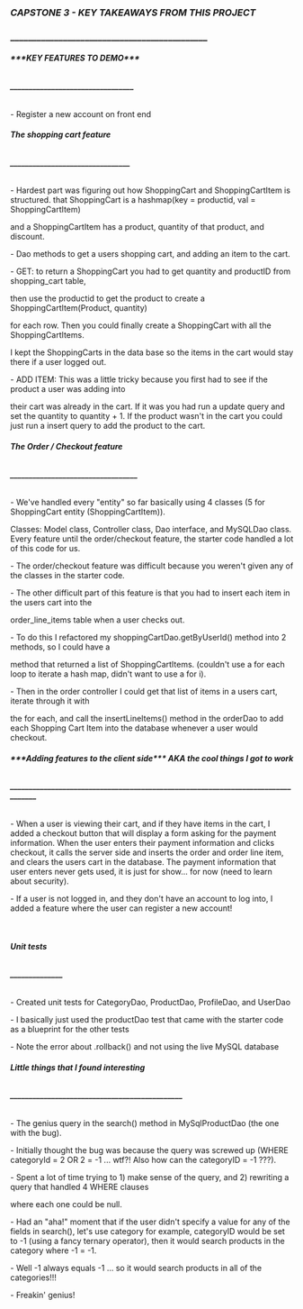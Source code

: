 ### ***CAPSTONE 3 - KEY TAKEAWAYS FROM THIS PROJECT***

### **\_\_\_\_\_\_\_\_\_\_\_\_\_\_\_\_\_\_\_\_\_\_\_\_\_\_\_\_\_\_\_\_\_\_\_\_\_\_\_\_\_\_\_\_\_**







###### **\*\*\*KEY FEATURES TO DEMO\*\*\***

###### **\_\_\_\_\_\_\_\_\_\_\_\_\_\_\_\_\_\_\_\_\_\_\_\_\_\_\_\_\_\_\_\_\_**



\- Register a new account on front end







###### **The shopping cart feature**

###### **\_\_\_\_\_\_\_\_\_\_\_\_\_\_\_\_\_\_\_\_\_\_\_\_\_\_\_\_\_\_\_\_**



\- Hardest part was figuring out how ShoppingCart and ShoppingCartItem is  structured. that ShoppingCart is a hashmap(key = productid, val = ShoppingCartItem)

and a ShoppingCartItem has a product, quantity of that product, and discount.



\- Dao methods to get a users shopping cart, and adding an item to the cart.



\- GET: to return a ShoppingCart you had to get quantity and productID from shopping\_cart table,

then use the productid to get the product to create a ShoppingCartItem(Product, quantity)

for each  row. Then you could finally create a ShoppingCart with all the ShoppingCartItems.

I kept the ShoppingCarts in the data base so the items in the cart would stay there if a user logged out.



\- ADD ITEM: This was a little tricky because you first had to see if the product a user was adding into

their cart was already in the cart. If it was you had run a update query and set the quantity to quantity + 1. If the product wasn't in the cart you could just run a insert query to add the product to the cart.





###### **The Order / Checkout feature**

###### **\_\_\_\_\_\_\_\_\_\_\_\_\_\_\_\_\_\_\_\_\_\_\_\_\_\_\_\_\_\_\_\_\_\_**



\- We've handled every "entity" so far basically using 4 classes (5 for ShoppingCart entity (ShoppingCartItem)).

Classes: Model class, Controller class, Dao interface, and MySQLDao class. Every feature until the order/checkout feature, the starter code handled a lot of this code for us.



\- The order/checkout feature was difficult because you weren't given any of the classes in the starter code.



\- The other difficult part of this feature is that you had to insert each item in the users cart into the

order\_line\_items table when a user checks out.



\- To do this I refactored my shoppingCartDao.getByUserId() method into 2 methods, so I could have a

method that returned a list of ShoppingCartItems. (couldn't use a for each loop to iterate a hash map, didn't want to use a for i).



\- Then in the order controller I could get that list of items in a users cart, iterate through it with

the for each, and call the insertLineItems() method in the orderDao to add each Shopping Cart Item into the database whenever a user would checkout.





###### **\*\*\*Adding features to the client side\*\*\* AKA the cool things I got to work**

###### **\_\_\_\_\_\_\_\_\_\_\_\_\_\_\_\_\_\_\_\_\_\_\_\_\_\_\_\_\_\_\_\_\_\_\_\_\_\_\_\_\_\_\_\_\_\_\_\_\_\_\_\_\_\_\_\_\_\_\_\_\_\_\_\_\_\_\_\_\_\_\_\_\_\_\_\_\_\_\_\_\_\_**



\- When a user is viewing their cart, and if they have items in the cart, I added a checkout button that will display a form asking for the payment information. When the user enters their payment information and clicks checkout, it calls the server side and inserts the order and order line item, and clears the users cart in the database. The payment information that user enters never gets used, it is just for show... for now (need to learn about security).



\- If a user is not logged in, and they don't have an account to log into, I added a feature where the user can register a new account!

 



###### **Unit tests**

###### **\_\_\_\_\_\_\_\_\_\_\_\_\_\_**



\- Created unit tests for CategoryDao, ProductDao, ProfileDao, and UserDao

\- I basically just used the productDao test that came with the starter code as a blueprint for the other tests

\- Note the error about .rollback() and not using the live MySQL database







###### **Little things that I found interesting**

###### **\_\_\_\_\_\_\_\_\_\_\_\_\_\_\_\_\_\_\_\_\_\_\_\_\_\_\_\_\_\_\_\_\_\_\_\_\_\_\_\_\_\_\_\_\_\_**



\- The genius query in the search() method in MySqlProductDao (the one with the bug).



\- Initially thought the bug was because the query was screwed up (WHERE categoryId = 2 OR 2 = -1 ... wtf?! Also how can the categoryID = -1 ???).



\- Spent a lot of time trying to 1) make sense of the query, and 2) rewriting a query that handled 4 WHERE clauses

where each one could be null.



\- Had an "aha!" moment that if the user didn't specify a value for any of the fields in search(), let's use category for example, categoryID would be set to -1 (using a fancy ternary operator), then it would search products in the category where -1 = -1.



\- Well -1 always equals -1 ... so it would search products in all of the categories!!!

\- Freakin' genius!





